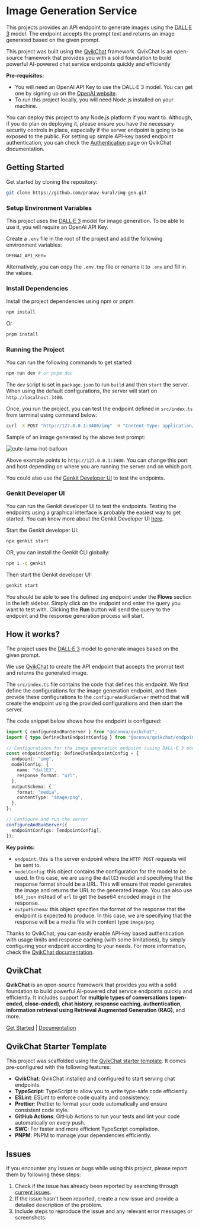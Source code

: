 # Image Generation Service

This projects provides an API endpoint to generate images using the [DALL·E 3](https://openai.com/index/dall-e-3) model. The endpoint accepts the prompt text and returns an image generated based on the given prompt.

This project was built using the [QvikChat](https://qvikchat.pkural.ca) framework. QvikChat is an open-source framework that provides you with a solid foundation to build powerful AI-powered chat service endpoints quickly and efficiently

**Pre-requisites:**

- You will need an OpenAI API Key to use the DALL·E 3 model. You can get one by signing up on the [OpenAI website](https://openai.com/api/).
- To run this project locally, you will need Node.js installed on your machine.

You can deploy this project to any Node.js platform if you want to. Although, if you do plan on deploying it, please ensure you have the necessary security controls in place, especially if the server endpoint is going to be exposed to the public. For setting up simple API-key based endpoint authentication, you can check the [Authentication](https://qvikchat.pkural.ca/authentication) page on QvikChat documentation.

## Getting Started

Get started by cloning the repository:

```bash copy
git clone https://github.com/pranav-kural/img-gen.git
```

### Setup Environment Variables

This project uses the [DALL·E 3](https://openai.com/index/dall-e-3) model for image generation. To be able to use it, you will require an OpenAI API Key.

Create a `.env` file in the root of the project and add the following environment variables:

```env copy
OPENAI_API_KEY=
```

Alternatively, you can copy the `.env.tmp` file or rename it to `.env` and fill in the values.

### Install Dependencies

Install the project dependencies using npm or pnpm:

```bash
npm install
```

Or

```bash
pnpm install
```

### Running the Project

You can run the following commands to get started:

```bash
npm run dev # or pnpm dev
```

The `dev` script is set in `package.json` to run `build` and then `start` the server. When using the default configurations, the server will start on `http://localhost:3400`.

Once, you run the project, you can test the endpoint defined in `src/index.ts` from terminal using command below:

```bash copy
curl -X POST "http://127.0.0.1:3400/img" -H "Content-Type: application/json"  -d '{"data": { "query": "a 3D painting like illustration of a cute lama in a hot balloon" } }'
```

Sample of an image generated by the above test prompt:

![cute-lama-hot-balloon](https://github.com/user-attachments/assets/f35d4b47-aed9-496a-93e5-bef796a0cc9f)

Above example points to `http://127.0.0.1:3400`. You can change this port and host depending on where you are running the server and on which port.

You could also use the [Genkit Developer UI](#genkit-developer-ui) to test the endpoints.

### Genkit Developer UI

You can run the Genkit developer UI to test the endpoints. Testing the endpoints using a graphical interface is probably the easiest way to get started. You can know more about the Genkit Developer UI [here](https://firebase.google.com/docs/genkit/devtools#genkit_developer_ui).

Start the Genkit developer UI:

```bash copy
npx genkit start
```

OR, you can install the Genkit CLI globally:

```bash copy
npm i -g genkit
```

Then start the Genkit developer UI:

```bash copy
genkit start
```

You should be able to see the defined `img` endpoint under the **Flows** section in the left sidebar. Simply click on the endpoint and enter the query you want to test with. Clicking the **Run** button will send the query to the endpoint and the response generation process will start.

## How it works?

The project uses the [DALL·E 3](https://openai.com/index/dall-e-3) model to generate images based on the given prompt.

We use [QvikChat](https://qvikchat.pkural.ca) to create the API endpoint that accepts the prompt text and returns the generated image.

The `src/index.ts` file contains the code that defines this endpoint. We first define the configurations for the image generation endpoint, and then provide these configurations to the `configureAndRunServer` method that will create the endpoint using the provided configurations and then start the server.

The code snippet below shows how the endpoint is configured:

```typescript
import { configureAndRunServer } from "@oconva/qvikchat";
import { type DefineChatEndpointConfig } from "@oconva/qvikchat/endpoints";

// Configurations for the image generation endpoint (using DALL·E 3 model)
const endpointConfig: DefineChatEndpointConfig = {
  endpoint: "img",
  modelConfig: {
    name: "dallE3",
    response_format: "url",
  },
  outputSchema: {
    format: "media",
    contentType: "image/png",
  },
};

// Configure and run the server
configureAndRunServer({
  endpointConfigs: [endpointConfig],
});
```

**Key points:**

- `endpoint`: this is the server endpoint where the `HTTP POST` requests will be sent to.
- `modelConfig`: this object contains the configuration for the model to be used. In this case, we are using the `dallE3` model and specifying that the response format should be a URL. This will ensure that model generates the image and returns the URL to the generated image. You can also use `b64_json` instead of `url` to get the base64 encoded image in the response.
- `outputSchema`: this object specifies the format of the response that the endpoint is expected to produce. In this case, we are specifying that the response will be a media file with content type `image/png`.

Thanks to QvikChat, you can easily enable API-key based authentication with usage limits and response caching (with some limitations), by simply configuring your endpoint according to your needs. For more information, check the [QvikChat documentation](https://qvikchat.pkural.ca).

## QvikChat

**QvikChat** is an open-source framework that provides you with a solid foundation to build powerful AI-powered chat service endpoints quickly and efficiently. It includes support for **multiple types of conversations (open-ended, close-ended)**, **chat history**, **response caching**, **authentication**, **information retrieval using Retrieval Augmented Generation (RAG)**, and more.

[Get Started](https://qvikchat.pkural.ca/getting-started) | [Documentation](https://qvikchat.pkural.ca)

## QvikChat Starter Template

This project was scaffolded using the [QvikChat starter template](https://github.com/oconva/qvikchat-starter-template). It comes pre-configured with the following features:

- **QvikChat**: QvikChat installed and configured to start serving chat endpoints.
- **TypeScript**: TypeScript to allow you to write type-safe code efficiently.
- **ESLint**: ESLint to enforce code quality and consistency.
- **Prettier**: Prettier to format your code automatically and ensure consistent code style.
- **GitHub Actions**: GitHub Actions to run your tests and lint your code automatically on every push.
- **SWC**: For faster and more efficient TypeScript compilation.
- **PNPM**: PNPM to manage your dependencies efficiently.

## Issues

If you encounter any issues or bugs while using this project, please report them by following these steps:

1. Check if the issue has already been reported by searching through [current issues](https://github.com/pranav-kural/img-gen/issues).
2. If the issue hasn't been reported, create a new issue and provide a detailed description of the problem.
3. Include steps to reproduce the issue and any relevant error messages or screenshots.
